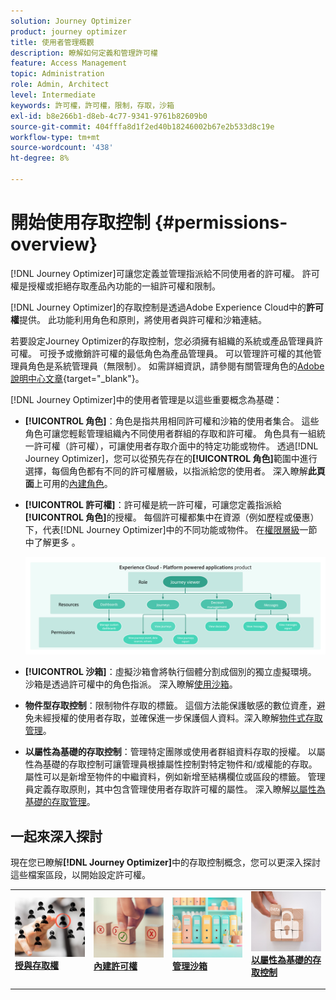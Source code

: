 ```yaml
---
solution: Journey Optimizer
product: journey optimizer
title: 使用者管理概觀
description: 瞭解如何定義和管理許可權
feature: Access Management
topic: Administration
role: Admin, Architect
level: Intermediate
keywords: 許可權，許可權，限制，存取，沙箱
exl-id: b8e266b1-d8eb-4c77-9341-9761b82609b0
source-git-commit: 404fffa8d1f2ed40b18246002b67e2b533d8c19e
workflow-type: tm+mt
source-wordcount: '438'
ht-degree: 8%

---
```


# 開始使用存取控制 {#permissions-overview}

[!DNL Journey Optimizer]可讓您定義並管理指派給不同使用者的許可權。 許可權是授權或拒絕存取產品內功能的一組許可權和限制。

[!DNL Journey Optimizer]的存取控制是透過Adobe Experience Cloud中的&#x200B;**許可權**&#x200B;提供。 此功能利用角色和原則，將使用者與許可權和沙箱連結。

若要設定Journey Optimizer的存取控制，您必須擁有組織的系統或產品管理員許可權。 可授予或撤銷許可權的最低角色為產品管理員。 可以管理許可權的其他管理員角色是系統管理員（無限制）。 如需詳細資訊，請參閱有關管理角色的[Adobe說明中心文章](https://helpx.adobe.com/tw/enterprise/using/admin-roles.html){target="_blank"}。

<!-- A high-level workflow for gaining and assigning access permissions can be summarized as follows:

* After licensing [!DNL Journey Optimizer], an email is sent to the administrator specified during licensing.
* The administrator logs in to Adobe Admin Console and selects [!DNL Journey Optimizer] from the list of products on the overview page.
* To grant access to [!DNL Journey Optimizer], it is recommended that the administrator add users to the default product profile
* In Experience Platform Permissions, the administrator can create new roles or edit the permissions and users for any existing roles.
* When creating or editing a role, the administrator adds users to the role using the users tab, and grants permissions to these users (such as "Read Datasets" or "Manage Schemas") by editing the role's permissions. Similarly, the administrator can assign access to sandboxes using the same editing option.
* When users log in to the Journey Optimizer user interface, their access to capabilities is driven by the permissions that have been granted to them from the previous step. For example, if a user does not have the View Datasets permission, the Datasets tab in the side menu will not be visible to that user.-->


[!DNL Journey Optimizer]中的使用者管理是以這些重要概念為基礎：

* **[!UICONTROL 角色]**：角色是指共用相同許可權和沙箱的使用者集合。 這些角色可讓您輕鬆管理組織內不同使用者群組的存取和許可權。 角色具有一組統一許可權（許可權），可讓使用者存取介面中的特定功能或物件。
透過[!DNL Journey Optimizer]，您可以從預先存在的&#x200B;**[!UICONTROL 角色]**&#x200B;範圍中進行選擇，每個角色都有不同的許可權層級，以指派給您的使用者。 深入瞭解&#x200B;**此頁面**&#x200B;上可用的[內建角色](ootb-product-profiles.md)。

* **[!UICONTROL 許可權]**：許可權是統一許可權，可讓您定義指派給&#x200B;**[!UICONTROL 角色]**&#x200B;的授權。 每個許可權都集中在資源（例如歷程或優惠）下，代表[!DNL Journey Optimizer]中的不同功能或物件。 在[權限層級](high-low-permissions.md)一節中了解更多 。

  ![](assets/do-not-localize/permissions_2.png)

* **[!UICONTROL 沙箱]**：虛擬沙箱會將執行個體分割成個別的獨立虛擬環境。 沙箱是透過許可權中的角色指派。 深入瞭解[使用沙箱](sandboxes.md)。

* **物件型存取控制**：限制物件存取的標籤。 這個方法能保護敏感的數位資產，避免未經授權的使用者存取，並確保進一步保護個人資料。深入瞭解[物件式存取管理](object-based-access.md)。

* **以屬性為基礎的存取控制**：管理特定團隊或使用者群組資料存取的授權。 以屬性為基礎的存取控制可讓管理員根據屬性控制對特定物件和/或權能的存取。 屬性可以是新增至物件的中繼資料，例如新增至結構欄位或區段的標籤。 管理員定義存取原則，其中包含管理使用者存取許可權的屬性。 深入瞭解[以屬性為基礎的存取管理](attribute-based-access.md)。


## 一起來深入探討

現在您已瞭解&#x200B;**[!DNL Journey Optimizer]**&#x200B;中的存取控制概念，您可以更深入探討這些檔案區段，以開始設定許可權。


<table style="table-layout:fixed"><tr style="border: 0;">
<td>
<a href="permissions.md">
<img alt="權限" src="assets/do-not-localize/role.jpg">
</a>
<div>
<a href="permissions.md"><strong>授與存取權</strong></a>
</div>
<p>
</td>
<td>
<a href="ootb-permissions.md">
<img alt="內建權限" src="assets/do-not-localize/select.jpg">
</a>
<div>
<a href="ootb-permissions.md"><strong>內建許可權</strong></a>
</div>
<p>
</td>
<td>
<a href="sandboxes.md">
<img alt="管理沙箱" src="assets/do-not-localize/sandboxes.jpg">
</a>
<div>
<a href="sandboxes.md"><strong>管理沙箱</strong></a>
</div>
<p></td>
<td>
<a href="attribute-based-access.md">
<img alt="屬性型存取控制" src="assets/do-not-localize/data-access.jpeg">
</a>
<div>
<a href="attribute-based-access.md"><strong>以屬性為基礎的存取控制</strong></a>
</div>
<p>
</td>
</tr></table>